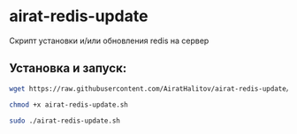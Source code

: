 # airat-redis-update
Скрипт установки и/или обновления redis на сервер

## Установка и запуск:
```bash
wget https://raw.githubusercontent.com/AiratHalitov/airat-redis-update/main/airat-redis-update.sh

chmod +x airat-redis-update.sh

sudo ./airat-redis-update.sh
```
